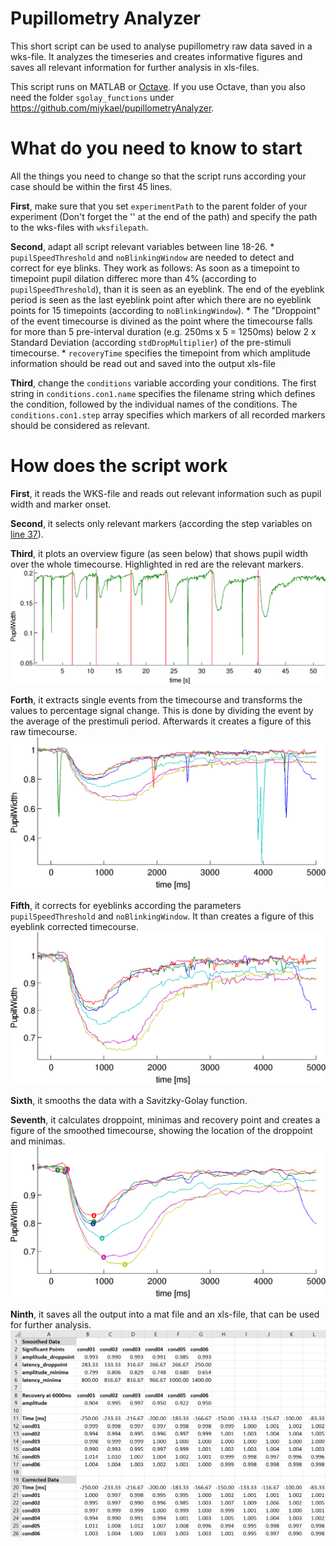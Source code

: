 # Pupillometry Analyzer
This short script can be used to analyse pupillometry raw data saved in a wks-file. It analyzes the timeseries and creates informative figures and saves all relevant information for further analysis in xls-files.

This script runs on MATLAB or [Octave](https://www.gnu.org/software/octave/). If you use Octave, than you also need the folder `sgolay_functions` under https://github.com/miykael/pupillometryAnalyzer.

# What do you need to know to start

All the things you need to change so that the script runs according your case should be within the first 45 lines.

**First**, make sure that you set `experimentPath` to the parent folder of your experiment (Don't forget the '\' at the end of the path) and specify the path to the wks-files with `wksfilepath`.

**Second**, adapt all script relevant variables between line 18-26.
    * `pupilSpeedThreshold` and `noBlinkingWindow` are needed to detect and correct for eye blinks. They work as follows: As soon as a timepoint to timepoint pupil dilation differec more than 4% (according to `pupilSpeedThreshold`), than it is seen as an eyeblink. The end of the eyeblink period is seen as the last eyeblink point after which there are no eyeblink points for 15 timepoints (according to `noBlinkingWindow`).
    * The "Droppoint" of the event timecourse is divined as the point where the timecourse falls for more than 5 pre-interval duration (e.g. 250ms x 5 = 1250ms) below 2 x Standard Deviation (according `stdDropMultiplier`) of the pre-stimuli timecourse.
    * `recoveryTime` specifies the timepoint from which amplitude information should be read out and saved into the output xls-file

**Third**, change the `conditions` variable according your conditions. The first string in `conditions.con1.name` specifies the filename string which defines the condition, followed by the individual names of the conditions. The `conditions.con1.step` array specifies which markers of all recorded markers should be considered as relevant.


# How does the script work

**First**, it reads the WKS-file and reads out relevant information such as pupil width and marker onset.

**Second**, it selects only relevant markers (according the step variables on [line 37](https://github.com/miykael/pupillometryAnalyzer/blob/master/read_wks.m#L37)).

**Third**, it plots an overview figure (as seen below) that shows pupil width over the whole timecourse. Highlighted in red are the relevant markers.
<img src="static/plot_Overview.png">

**Forth**, it extracts single events from the timecourse and transforms the values to percentage signal change. This is done by dividing the event by the average of the prestimuli period. Afterwards it creates a figure of this raw timecourse.
<img src="static/plot1_raw.png">

**Fifth**, it corrects for eyeblinks according the parameters `pupilSpeedThreshold` and `noBlinkingWindow`. It than creates a figure of this eyeblink corrected timecourse.
<img src="static/plot2_corrected.png">

**Sixth**, it smooths the data with a Savitzky-Golay function.

**Seventh**, it calculates droppoint, minimas and recovery point and creates a figure of the smoothed timecourse, showing the location of the droppoint and minimas.
<img src="static/plot3_smoothed.png">

**Ninth**, it saves all the output into a mat file and an xls-file, that can be used for further analysis.
<img src="static/xls_output.png">
